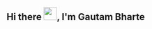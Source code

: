 <h2>Hi there <img src="https://raw.githubusercontent.com/MartinHeinz/MartinHeinz/master/wave.gif" width="30px" height="30px">, I'm Gautam Bharte</h2>
